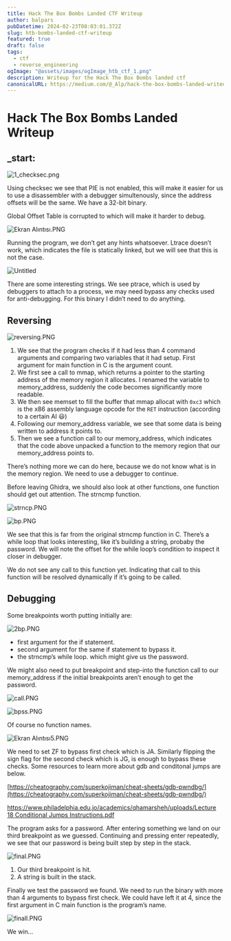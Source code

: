 ```yaml
---
title: Hack The Box Bombs Landed CTF Writeup
author: balpars
pubDatetime: 2024-02-23T08:03:01.372Z
slug: htb-bombs-landed-ctf-writeup
featured: true
draft: false
tags:
  - ctf
  - reverse_engineering
ogImage: "@assets/images/ogImage_htb_ctf_1.png"
description: Writeup for the Hack The Box Bombs landed ctf
canonicalURL: https://medium.com/@_Alp/hack-the-box-bombs-landed-writeup-5f123888bf3f
---
```


# Hack The Box Bombs Landed Writeup

## _start:

![1_checksec.png](@assets/images/1_checksec.png)

Using checksec we see that PIE is not enabled, this will make it easier for us to use a disassembler with a debugger simultenously, since the address offsets will be the same. We have a 32-bit binary.

Global Offset Table is corrupted to which will make it harder to debug.

![Ekran Alıntısı.PNG](@assets/images/Ekran_Alnts.png)

Running the program, we don’t get any hints whatsoever. Ltrace doesn’t work, which indicates the file is statically linked, but we will see that this is not the case.

![Untitled](@assets/images/Untitled.png)

There are some interesting strings. We see ptrace, which is used by debuggers to attach to a process, we may need bypass any checks used for anti-debugging. For this binary I didn’t need to do anything.

## Reversing

![reversing.PNG](@assets/images/reversing.png)

1. We see that the program checks if it had less than 4 command arguments and comparing two variables that it had setup. First argument for main function in C is the argument count.
2. We first see a call to mmap, which returns a pointer to the starting address of the memory region it allocates. I renamed the variable to memory_address, suddenly the code becomes significantly more readable.
3. We then see memset to fill the buffer that mmap allocat with  `0xc3` which is the x86 assembly language opcode for the `RET` instruction (according to a certain AI 😃)
4. Following our memory_address variable, we see that some data is being written to address it points to.
5. Then we see a function call to our memory_address, which indicates that the code above unpacked a function to the memory region that our memory_address points to.

There’s nothing more we can do here, because we do not know what is in the memory region. We need to use a debugger to continue.


Before leaving Ghidra, we should also look at other functions, one function should get out attention. The strncmp function.

![strncp.PNG](@assets/images/strncp.png)

![bp.PNG](@assets/images/bp.png)

We see that this is far from the original strncmp function in C. There’s a while loop that looks interesting, like it’s building a string, probaby the password. We will note the offset for the while loop’s condition to inspect it closer in debugger.

We do not see any call to this function yet. Indicating that call to this function will be resolved dynamically if it’s going to be called. 


## Debugging

Some breakpoints worth putting initially are:

![2bp.PNG](@assets/images/2bp.png)

- first argument for the if statement.
- second argument for the same if statement to bypass it.
- the strncmp’s while loop. which might give us the password.

We might also need to put breakpoint and step-into the function call to our memory_address if the initial breakpoints aren’t enough to get the password.

![call.PNG](@assets/images/call.png)

![bpss.PNG](@assets/images/bpss.png)

Of course no function names.

![Ekran Alıntısı5.PNG](@assets/images/Ekran_Alnts5.png)

We need to set ZF to bypass first check which is JA. Similarly flipping the sign flag for the second check which is JG, is enough to bypass these checks. Some resources to learn more about gdb and conditonal jumps are below. 

[https://cheatography.com/superkojiman/cheat-sheets/gdb-pwndbg/](https://cheatography.com/superkojiman/cheat-sheets/gdb-pwndbg/)

[https://www.philadelphia.edu.jo/academics/qhamarsheh/uploads/Lecture 18 Conditional Jumps Instructions.pdf](https://www.philadelphia.edu.jo/academics/qhamarsheh/uploads/Lecture%2018%20Conditional%20Jumps%20Instructions.pdf)

The program asks for a password. After entering something we land on our third breakpoint as we guessed. Continuing and pressing enter repeatedly, we see that our password is being built step by step in the stack.

![final.PNG](@assets/images/final.png)

1. Our third breakpoint is hit.
2. A string is built in the stack.

Finally we test the password we found. We need to run the binary with more than 4 arguments to bypass first check. We could have left it at 4, since the first argument in C main function is the program’s name.

![finall.PNG](@assets/images/finall.png)

We win…
